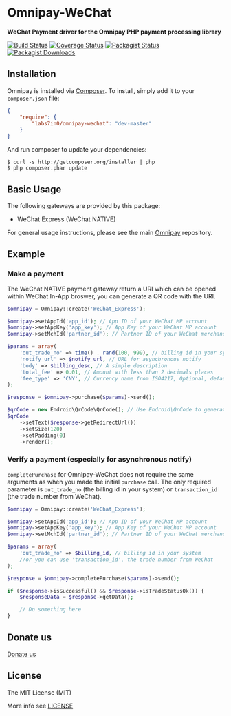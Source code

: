 Omnipay-WeChat
===

**WeChat Payment driver for the Omnipay PHP payment processing library**

[![Build Status](https://img.shields.io/travis/labs7in0/omnipay-wechat.svg)](https://travis-ci.org/labs7in0/omnipay-wechat)
[![Coverage Status](https://img.shields.io/codecov/c/github/labs7in0/omnipay-wechat.svg)](https://codecov.io/github/labs7in0/omnipay-wechat)
[![Packagist Status](https://img.shields.io/packagist/v/labs7in0/omnipay-wechat.svg)](https://packagist.org/packages/labs7in0/omnipay-wechat)
[![Packagist Downloads](https://img.shields.io/packagist/dt/labs7in0/omnipay-wechat.svg)](https://packagist.org/packages/labs7in0/omnipay-wechat)

## Installation

Omnipay is installed via [Composer](http://getcomposer.org/). To install, simply add it
to your `composer.json` file:

```json
{
    "require": {
        "labs7in0/omnipay-wechat": "dev-master"
    }
}
```

And run composer to update your dependencies:

    $ curl -s http://getcomposer.org/installer | php
    $ php composer.phar update

## Basic Usage

The following gateways are provided by this package:

* WeChat Express (WeChat NATIVE)

For general usage instructions, please see the main [Omnipay](https://github.com/thephpleague/omnipay)
repository.

## Example

### Make a payment

The WeChat NATIVE payment gateway return a URI which can be opened within WeChat In-App broswer, you can generate a QR code with the URI.

```php
$omnipay = Omnipay::create('WeChat_Express');

$omnipay->setAppId('app_id'); // App ID of your WeChat MP account
$omnipay->setAppKey('app_key'); // App Key of your WeChat MP account
$omnipay->setMchId('partner_id'); // Partner ID of your WeChat merchandiser (WeChat Pay) account

$params = array(
    'out_trade_no' => time() . rand(100, 999), // billing id in your system
    'notify_url' => $notify_url, // URL for asynchronous notify
    'body' => $billing_desc, // A simple description
    'total_fee' => 0.01, // Amount with less than 2 decimals places
    'fee_type' => 'CNY', // Currency name from ISO4217, Optional, default as CNY
);

$response = $omnipay->purchase($params)->send();

$qrCode = new Endroid\QrCode\QrCode(); // Use Endroid\QrCode to generate the QR code
$qrCode
    ->setText($response->getRedirectUrl())
    ->setSize(120)
    ->setPadding(0)
    ->render();
```

### Verify a payment (especially for asynchronous notify)

`completePurchase` for Omnipay-WeChat does not require the same arguments as when you made the initial `purchase` call. The only required parameter is `out_trade_no` (the billing id in your system) or `transaction_id` (the trade number from WeChat).

```php
$omnipay = Omnipay::create('WeChat_Express');

$omnipay->setAppId('app_id'); // App ID of your WeChat MP account
$omnipay->setAppKey('app_key'); // App Key of your WeChat MP account
$omnipay->setMchId('partner_id'); // Partner ID of your WeChat merchandiser (WeChat Pay) account

$params = array(
    'out_trade_no' => $billing_id, // billing id in your system
    //or you can use 'transaction_id', the trade number from WeChat
);

$response = $omnipay->completePurchase($params)->send();

if ($response->isSuccessful() && $response->isTradeStatusOk()) {
    $responseData = $response->getData();

    // Do something here
}

```

## Donate us

[Donate us](https://7in0.me/#donate)

## License
 The MIT License (MIT)

 More info see [LICENSE](LICENSE)
